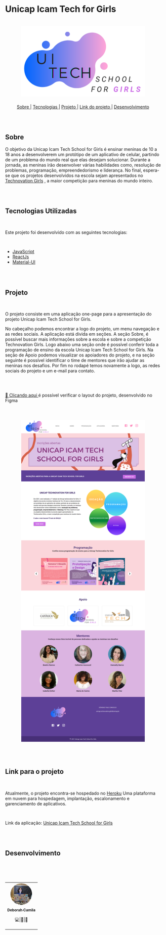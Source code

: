# Unicap Icam Tech for Girls
<h1 align="center">
    <img alt="UI Icam Tech School for Girls" src="src/static/images/logo.png" width="400px">

</h1>

<p align="center">
  <a href="#sobre">Sobre </a>|
  <a href="#tecnologias">Tecnologias </a>|
  <a href="#projeto">Projeto </a>|
    <a href="#link-projeto">Link do projeto </a>|
  <a href="#desenvolvimento">Desenvolvimento</a>
</p>
<br/>
<br/>

<div id="sobre"></div>

## Sobre
<p>
    O objetivo da Unicap Icam Tech School for Girls é ensinar meninas de 10 a 18 anos a desenvolverem um protótipo de um aplicativo de celular, partindo de um problema do mundo real que elas desejam solucionar. Durante a jornada, as meninas irão desenvolver várias habilidades como, resolução de problemas, programação, empreendedorismo e liderança. No final, espera-se que os projetos desenvolvidos na escola sejam apresentados no <a href="https://technovationchallenge.org/" target="_blank">Technovation Girls</a> , a maior competição para meninas do mundo inteiro.
</p>
<br/>
<br/>

<div id="tecnologias"></div>

## Tecnologias Utilizadas
<br/>
<p>Este projeto foi desenvolvido com as seguintes tecnologias:</p>
<br/>
<ul>
  <li><a href="https://developer.mozilla.org/pt-BR/docs/Aprender/JavaScript" target="_blank">JavaScript</a></li>
  <li><a href="https://reactjs.org/" target="_blank">ReactJs</a></li>
  <li><a href="https://material-ui.com/pt/" target="_blank">Material-UI</a></li>
</ul>
<br/>
<br/>

<div id="projeto"></div>

## Projeto
<br/>
<p>O projeto consiste em uma aplicação one-page para a apresentação do projeto Unicap Icam Tech School for Girls.</p>
<p>No cabeçalho podemos encontrar a logo do projeto, um menu navegação e as redes sociais. A aplicação está divida em seções. A seção Sobre, é possível buscar mais informações sobre a escola e sobre a competição Technovation Girls. Logo abaixo uma seção onde é possível conferir toda a programação de ensino da escola Unicap Icam Tech School for Girls. Na seção de Apoio podemos visualizar os apoiadores do projeto, e na seção seguinte é possível identificar o time de mentores que irão ajudar as meninas nos desafios. Por fim no rodapé temos novamente a logo, as redes sociais do projeto e um e-mail para contato.</p>
<br/>
<br/>
<p>
<a lign="center" href="https://www.figma.com/file/9dwDjRPxemTBSxDrBcV0LN/Unicap-Icam-Tech-School-for-Girls?node-id=0%3A1" target="_blank">🎨  Clicando aqui </a> é possível verificar o layout do projeto, desenvolvido no Figma</p>
<br/>
<h3 align="center">
    <img alt="Protótipo Figma" src="src/static/images/screen-page.png" width="400px" />
</h3>
<br/>
<br/>

<div id="link-projeto"></div>

## Link para o projeto
<br/>
<p>Atualmente, o projeto encontra-se hospedado no <a href="https://www.heroku.com/" target="_blank">Heroku</a> Uma plataforma em nuvem para hospedagem, implantação, escalonamento e garenciamento de aplicativos.</p>
<br/>
<p>Link da aplicação: <a href="https://unicap-icam-tech-school-girls.herokuapp.com/" target="_blank">Unicap Icam Tech School for Girls</a></p>
<br/>
</br>

<div id="desenvolvimento"></div>

## Desenvolvimento
<br/>
<br/>
<br/>
<table>
  <tr>
        <td align="center" style="border: none;">
            <a href="https://github.com/debcamila">
                <img style="border-radius: 50px;" src="src/static/images/deborah-camila.jpg" width="70px;" alt="Deborah Camila"/>
                <br />
                <sub><b>Deborah Camila</b></sub>
            </a>
            <br/>
            <p><scan title="Code">💻</scan>|<scan title="Documentation">🎨</scan>|<scan title="Bugs">🐛</scan></p>
        </td>
    </tr>
</table>